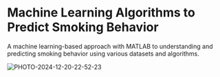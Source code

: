 # Machine Learning Algorithms to Predict Smoking Behavior 

A machine learning-based approach with MATLAB to understanding and predicting smoking behavior using various datasets and algorithms.

![PHOTO-2024-12-20-22-52-23](https://github.com/user-attachments/assets/cde7bc88-30a0-428a-906f-f828facaffce)
